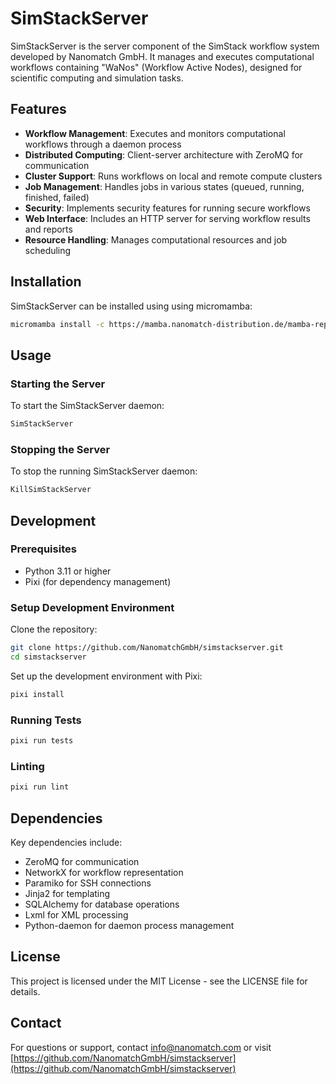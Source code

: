 # SimStackServer

SimStackServer is the server component of the SimStack workflow system developed by Nanomatch GmbH. It manages and executes computational workflows containing "WaNos" (Workflow Active Nodes), designed for scientific computing and simulation tasks.

## Features

- **Workflow Management**: Executes and monitors computational workflows through a daemon process
- **Distributed Computing**: Client-server architecture with ZeroMQ for communication
- **Cluster Support**: Runs workflows on local and remote compute clusters
- **Job Management**: Handles jobs in various states (queued, running, finished, failed)
- **Security**: Implements security features for running secure workflows
- **Web Interface**: Includes an HTTP server for serving workflow results and reports
- **Resource Handling**: Manages computational resources and job scheduling

## Installation

SimStackServer can be installed using using micromamba:

```bash
micromamba install -c https://mamba.nanomatch-distribution.de/mamba-repo -c conda-forge simstackserver
```

## Usage

### Starting the Server

To start the SimStackServer daemon:

```bash
SimStackServer
```

### Stopping the Server

To stop the running SimStackServer daemon:

```bash
KillSimStackServer
```

## Development

### Prerequisites

- Python 3.11 or higher
- Pixi (for dependency management)

### Setup Development Environment

Clone the repository:

```bash
git clone https://github.com/NanomatchGmbH/simstackserver.git
cd simstackserver
```

Set up the development environment with Pixi:

```bash
pixi install
```

### Running Tests

```bash
pixi run tests
```

### Linting

```bash
pixi run lint
```

## Dependencies

Key dependencies include:
- ZeroMQ for communication
- NetworkX for workflow representation
- Paramiko for SSH connections
- Jinja2 for templating
- SQLAlchemy for database operations
- Lxml for XML processing
- Python-daemon for daemon process management

## License

This project is licensed under the MIT License - see the LICENSE file for details.

## Contact

For questions or support, contact info@nanomatch.com or visit [https://github.com/NanomatchGmbH/simstackserver](https://github.com/NanomatchGmbH/simstackserver)
